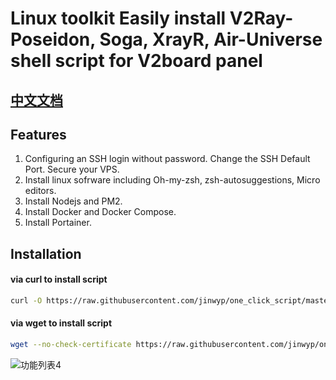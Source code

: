 # Linux toolkit Easily install V2Ray-Poseidon, Soga, XrayR, Air-Universe shell script for V2board panel


## [中文文档](/TOOL_CN.md)

## Features 

1. Configuring an SSH login without password. Change the SSH Default Port. Secure your VPS.
2. Install linux sofrware including Oh-my-zsh, zsh-autosuggestions, Micro editors.
3. Install Nodejs and PM2.   
4. Install Docker and Docker Compose.   
5. Install Portainer.   



## Installation

#### via curl to install script

```bash
curl -O https://raw.githubusercontent.com/jinwyp/one_click_script/master/linux_install_software.sh && chmod +x ./linux_install_software.sh && ./linux_install_software.sh

```

#### via wget to install script

```bash
wget --no-check-certificate https://raw.githubusercontent.com/jinwyp/one_click_script/master/linux_install_software.sh && chmod +x ./linux_install_software.sh && ./linux_install_software.sh

```

![功能列表4](https://github.com/jinwyp/one_click_script/blob/master/docs/v2board1_en.png?raw=true)




